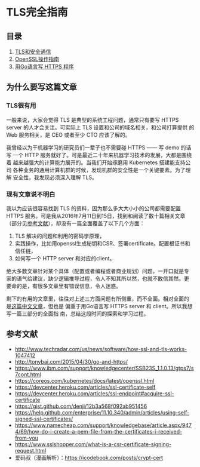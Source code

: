 # TLS完全指南

## 目录

1. [TLS和安全通信](./tls.md)
1. [OpenSSL操作指南](./openssl.md)
1. [用Go语言写 HTTPS 程序](./golang.md)


## 为什么要写这篇文章

### TLS很有用

一般来说，大家会觉得 TLS 是典型的系统工程问题，通常只有要写 HTTPS
server 的人才会关注。可实际上 TLS 设置和公司的域名相关，和公司打算提供
的 Web 服务相关，是 CEO 或者至少 CTO 应该了解的。

我曾经以为干机器学习的研究员们一辈子也不需要碰 HTTPS —— 写 demo 的话写
一个 HTTP 服务就好了。可是最近二十年来机器学习技术的发展，大都是围绕着
越来越强大的计算能力展开的。当我们开始琢磨用 Kubernetes 搭建能支持公司
各种业务的通用计算机群的时候，发现机群的安全性是一个关键要素。为了理解
安全性，我发现必须深入理解 TLS。

### 现有文章说不明白

我以为应该很容易找到 TLS 的资料，因为那么多大大小小的公司都需要配置
HTTPS 服务。可是我从2016年7月11日到15日，找到和阅读了数十篇相关文章
（部分见[参考文献](#参考文献)），却没有一篇全面覆盖了以下几个方面：

1. TLS 解决的问题和利用的密码学原理，
2. 实践操作，比如用openssl生成秘钥和CSR、签署certificate。配置根证书和
   信任链，
3. 如何写一个 HTTP server 和对应的client。

绝大多数文章针对某个具体（配置或者编程或者商业规划）问题，一开口就是专
家的语气给建议，缺少逻辑推导过程，令人不知其所以然，也就不敢信其然。更
要命的是，有很多文章里有错误信息，令人迷惑。

剩下的有用的文章里，往往对上述三方面问题有所侧重，而不全面。相对全面的
是[这篇中文文章](http://tonybai.com/2015/04/30/go-and-https/)，但也是
偏重于用Go语言写 HTTPS server 和 client。所以我想写一篇三部分的全面指
南，总结这段时间的探索和学习过程。


## 参考文献

- http://www.techradar.com/us/news/software/how-ssl-and-tls-works-1047412
- http://tonybai.com/2015/04/30/go-and-https/
- https://www.ibm.com/support/knowledgecenter/SSB23S_1.1.0.13/gtps7/s7cont.html
- https://coreos.com/kubernetes/docs/latest/openssl.html
- https://devcenter.heroku.com/articles/ssl-certificate-self
- https://devcenter.heroku.com/articles/ssl-endpoint#acquire-ssl-certificate
- https://gist.github.com/denji/12b3a568f092ab951456
- https://help.github.com/enterprise/11.10.340/admin/articles/using-self-signed-ssl-certificates/
- https://www.namecheap.com/support/knowledgebase/article.aspx/9474/69/how-do-i-create-a-pem-file-from-the-certificates-i-received-from-you
- https://www.sslshopper.com/what-is-a-csr-certificate-signing-request.html
- 爱码叔（漫画解析）：https://icodebook.com/posts/crypt-cert

